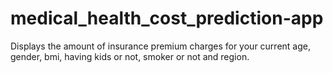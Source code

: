 # medical_health_cost_prediction-app
Displays the amount of insurance premium charges for your current age, gender, bmi, having kids or not, smoker or not and region.
